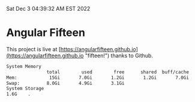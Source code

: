 Sat Dec  3 04:39:32 AM EST 2022

# Angular Fifteen


This project is live at [https://angularfifteen.github.io](https://angularfifteen.github.io "fifteen!") thanks to Github.

```bash
System Memory
               total        used        free      shared  buff/cache   available
Mem:            15Gi       7.0Gi       1.2Gi       1.2Gi       7.0Gi       6.8Gi
Swap:          8.0Gi       4.9Gi       3.1Gi
System Storage
1.6G	.
